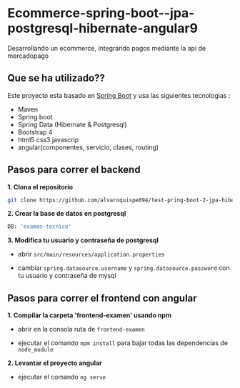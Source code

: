 # Ecommerce-spring-boot--jpa-postgresql-hibernate-angular9
Desarrollando un ecommerce, integrando pagos mediante la api de mercadopago

## Que se ha utilizado?? 
Este proyecto esta basado en [Spring Boot](http://projects.spring.io/spring-boot/) y usa las siguientes tecnologias :
- Maven
- Spring boot
- Spring Data (Hibernate & Postgresql)
- Bootstrap 4
- html5 css3 javascrip
- angular(componentes, servicio, clases, routing)

## Pasos para correr el backend

**1. Clona el repositorio**

```bash
git clone https://github.com/alvaroquispe094/test-pring-boot-2-jpa-hibernate-postgresql-angular.git
```

**2. Crear la base de datos en postgresql**

```bash
DB: 'examen-tecnico'
```

**3. Modifica tu usuario y contraseña de postgresql**

+ abrir `src/main/resources/application.properties`

+ cambiar `spring.datasource.username` y `spring.datasource.password` con tu usuario y contraseña de mysql


## Pasos para correr el frontend con angular
**1. Compilar la carpeta 'frontend-examen' usando npm**

+ abrir en la consola ruta de `frontend-examen`

+ ejecutar el comando `npm install` para bajar todas las dependencias de `node_module`

**2. Levantar el proyecto angular**

+ ejecutar el comando `ng serve`
